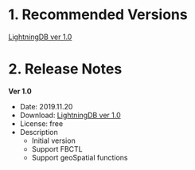 # 1. Recommended Versions

[LightningDB ver 1.0](https://flashbase.s3.ap-northeast-2.amazonaws.com/flashbase.dev.master.5a6a38.bin)

# 2. Release Notes

**Ver 1.0**

- Date: 2019.11.20
- Download: [LightningDB ver 1.0](https://flashbase.s3.ap-northeast-2.amazonaws.com/flashbase.dev.master.5a6a38.bin)
- License: free
- Description
    - Initial version
    - Support FBCTL
    - Support geoSpatial functions
